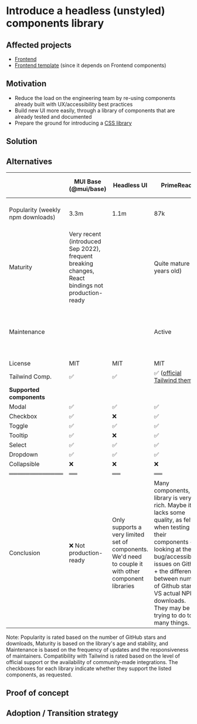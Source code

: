 # Introduce a headless (unstyled) components library

## Affected projects

- [Frontend](https://github.com/opencollective/opencollective-frontend)
- [Frontend template](https://github.com/opencollective/opencollective-frontend-template) (since it depends on Frontend components)

## Motivation

- Reduce the load on the engineering team by re-using components already built with UX/accessibility best practices
- Build new UI more easily, through a library of components that are already tested and documented
- Prepare the ground for introducing a [CSS library](https://github.com/opencollective/opencollective/pull/6694)

## Solution

<!--
Describe the proposed solutions with facts and arguments in favor of this change.
If it has some drawbacks, include them as well.
-->

## Alternatives

|                                   | MUI Base  (@mui/base)                                                                                   | Headless UI                                                                                           | PrimeReact                                                                                                                                                                                                                                                                           | Radix UI                                                   | AriaKit (ex-ReaKit)                                                                                                        | Reach UI                                                                       | React Aria                                                                                                                                     |
| --------------------------------- | ------------------------------------------------------------------------------------------------- | ----------------------------------------------------------------------------------------------------- | ------------------------------------------------------------------------------------------------------------------------------------------------------------------------------------------------------------------------------------------------------------------------------------ | ---------------------------------------------------------- | -------------------------------------------------------------------------------------------------------------------------- | ------------------------------------------------------------------------------ | ---------------------------------------------------------------------------------------------------------------------------------------------- |
| Popularity (weekly npm downloads) | 3.3m                                                                                              | 1.1m                                                                                                  | 87k                                                                                                                                                                                                                                                                                  | 1.9m (@radix-ui/react-primitive)                           | 165k                                                                                                                       | 800k                                                                           | 163k                                                                                                                                           |
| Maturity                          | Very recent (introduced Sep 2022), frequent breaking changes, React bindings not production-ready |                                                                                                       | Quite mature (6 years old)                                                                                                                                                                                                                                                           | Mature (first release Dec 2020)                            | Hard to say, the project was recently rebooted                                                                             | Mature (4 years old)                                                           | Quite recent (1 year old)                                                                                                                      |
| Maintenance                       |                                                                                                   |                                                                                                       | Active                                                                                                                                                                                                                                                                               | Active                                                     | Active                                                                                                                     | Low activity (last publish 8 months ago), looks like a solo-maintainer project | Active                                                                                                                                         |
| License                           | MIT                                                                                               | MIT                                                                                                   | MIT                                                                                                                                                                                                                                                                                  | MIT                                                        | MIT                                                                                                                        | MIT                                                                            | Apache 2.0                                                                                                                                     |
| Tailwind Comp.                    | ✅                                                                                                | ✅                                                                                                    | ✅ ([official Tailwind theme](https://www.primefaces.org/primereact-6-6-0-released-with-tailwind-theme/))                                                                                                                                                                            | ✅                                                         | ✅                                                                                                                         | ✅                                                                             | ✅                                                                                                                                             |
| **Supported components**          |                                                                                                   |                                                                                                       |                                                                                                                                                                                                                                                                                      |                                                            |                                                                                                                            |                                                                                |                                                                                                                                                |
| Modal                             | ✅                                                                                                | ✅                                                                                                    | ✅                                                                                                                                                                                                                                                                                   | ✅                                                         | ✅                                                                                                                         | ✅                                                                             | ✅                                                                                                                                             |
| Checkbox                          | ✅                                                                                                | ❌                                                                                                    | ✅                                                                                                                                                                                                                                                                                   | ✅                                                         | ✅                                                                                                                         | ✅                                                                             | ✅                                                                                                                                             |
| Toggle                            | ✅                                                                                                | ✅                                                                                                    | ✅                                                                                                                                                                                                                                                                                   | ✅                                                         | ✅                                                                                                                         | ❌                                                                             | ✅                                                                                                                                             |
| Tooltip                           | ✅                                                                                                | ❌                                                                                                    | ✅                                                                                                                                                                                                                                                                                   | ✅                                                         | ✅                                                                                                                         | ❌                                                                             | ✅                                                                                                                                             |
| Select                            | ✅                                                                                                | ✅                                                                                                    | ✅                                                                                                                                                                                                                                                                                   | ✅                                                         | ✅                                                                                                                         | ❌                                                                             | ✅                                                                                                                                             |
| Dropdown                          | ✅                                                                                                | ✅                                                                                                    | ✅                                                                                                                                                                                                                                                                                   | ✅                                                         | ✅                                                                                                                         | ❌                                                                             | ✅                                                                                                                                             |
| Collapsible                       | ❌                                                                                                | ❌                                                                                                    | ❌                                                                                                                                                                                                                                                                                   | ✅                                                         | ✅                                                                                                                         |                                                                                | ❌                                                                                                                                             |
| ═════════════                     | ══                                                                                                | ══                                                                                                    | ══                                                                                                                                                                                                                                                                                   | ══                                                         | ══                                                                                                                         | ══                                                                             | ══                                                                                                                                             |
| Conclusion                        | ❌ Not production-ready                                                                           | Only supports a very limited set of components. We'd need to couple it with other component libraries | Many components, the library is very rich. Maybe it lacks some quality, as felt when testing their components + looking at the bug/accessibility issues on Github + the difference between number of Github stars VS actual NPM downloads. They may be trying to do too many things. | Looks mature & stable. Very polished. Numerous components. | The project looks good but currently going through a full re-branding that makes the current state of the project unclear. | ❌ Not active enough, not enough components.                                   | Looks very polished, it's backed by Adobe so likely to stay and be maintained. Special attention given to accessibility and UX best practices. |

Note: Popularity is rated based on the number of GitHub stars and downloads, Maturity is based on the library's age and stability, and Maintenance is based on the frequency of updates and the responsiveness of maintainers. Compatibility with Tailwind is rated based on the level of official support or the availability of community-made integrations. The checkboxes for each library indicate whether they support the listed components, as requested.

## Proof of concept

<!-- If applicable, add a link to a PR or an example that demonstrate the change -->

## Adoption / Transition strategy

<!--
If applicable, how are we going to migrate existing code? How are we going to document and teach
that to ensure that existing and new contributors will acknowledge this change?
-->
